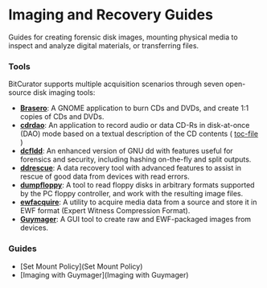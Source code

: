 Imaging and Recovery Guides
===========================
Guides for creating forensic disk images, mounting physical media to inspect and analyze digital materials, or transferring files.

### Tools
BitCurator supports multiple acquisition scenarios through seven open-source disk imaging tools:

* **[Brasero](https://wiki.gnome.org/Apps/Brasero)**: A GNOME application to burn CDs and DVDs, and create 1:1 copies of CDs and DVDs.
* **[cdrdao](https://cdrdao.sourceforge.net/)**: An application to record audio or data CD-Rs in disk-at-once (DAO) mode based on a textual description of the CD contents ( [toc-file](https://cdrdao.sourceforge.net/example.html#toc-file-example) )
* **[dcfldd](https://github.com/resurrecting-open-source-projects/dcfldd)**: An enhanced version of GNU dd with features useful for forensics and security, including hashing on-the-fly and split outputs.
* **[ddrescue](https://www.gnu.org/software/ddrescue/)**: A data recovery tool with advanced features to assist in rescue of good data from devices with read errors.
* **[dumpfloppy](https://github.com/johnkw/dumpfloppy)**: A tool to read floppy disks in arbitrary formats supported by the PC floppy controller, and work with the resulting image files.
* **[ewfacquire](https://linux.die.net/man/1/ewfacquire)**: A utility to acquire media data from a source and store it in EWF format (Expert Witness Compression Format).
* **[Guymager](https://guymager.sourceforge.io/)**: A GUI tool to create raw and EWF-packaged images from devices.

### Guides

* [Set Mount Policy](Set Mount Policy)
* [Imaging with Guymager](Imaging with Guymager)

  











